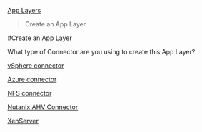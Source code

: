 [App Layers](layer_apps_co4)
 > Create an App Layer
#Create an App Layer
What type of Connector are you using to create this App Layer?
[vSphere connector](layer_apps_create_vs4)[            ](layer_apps_create_vs4)
[Azure connector](layer_apps_create_az4)[            ](layer_apps_create_az4)
[NFS connector](layer_apps_create_fs4)[            ](layer_apps_create_fs4)
[Nutanix AHV Connector](layer_apps_create_ah4)[            ](layer_apps_create_ah4)
[XenServer](layer_apps_create_xs4)[            ](layer_apps_create_xs4)




